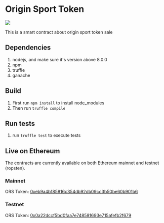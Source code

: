 # Origin Sport Token
<a href="https://t.me/OriginSport_EN" target="_blank"><img src="https://img.shields.io/badge/20k+-telegram-blue.svg"></a>

This is a smart contract about origin sport token sale

## Dependencies
1. nodejs, and make sure it's version above 8.0.0
2. npm
3. truffle
4. ganache

## Build
1. First run `npm install` to install node_modules
2. Then run `truffle compile`

## Run tests
1. run `truffle test` to execute tests

## Live on Ethereum

The contracts are currently available on both Ethereum mainnet and testnet (ropsten).

### Mainnet

ORS Token: [0xeb9a4b185816c354db92db09cc3b50be60b901b6](https://etherscan.io/address/0xeb9a4b185816c354db92db09cc3b50be60b901b6)

### Testnet

ORS Token: [0x0a22dccf5bd0faa7e748581693e715afefb2f679](https://ropsten.etherscan.io/address/0x0a22dccf5bd0faa7e748581693e715afefb2f679)

